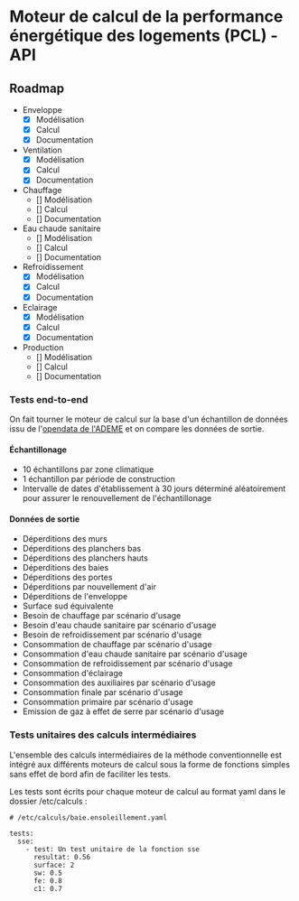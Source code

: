# Moteur de calcul de la performance énergétique des logements (PCL) - API

## Roadmap

- Enveloppe
  - [x] Modélisation
  - [x] Calcul
  - [x] Documentation
- Ventilation
  - [x] Modélisation
  - [x] Calcul
  - [x] Documentation
- Chauffage
  - [] Modélisation
  - [] Calcul
  - [] Documentation
- Eau chaude sanitaire
  - [] Modélisation
  - [] Calcul
  - [] Documentation
- Refroidissement
  - [x] Modélisation
  - [x] Calcul
  - [x] Documentation
- Eclairage
  - [x] Modélisation
  - [x] Calcul
  - [x] Documentation
- Production
  - [] Modélisation
  - [] Calcul
  - [] Documentation

### Tests end-to-end

On fait tourner le moteur de calcul sur la base d'un échantillon de données issu de l'[opendata de l'ADEME](https://data.ademe.fr/datasets/dpe-v2-logements-existants) et on compare les données de sortie.

#### Échantillonage

- 10 échantillons par zone climatique
- 1 échantillon par période de construction
- Intervalle de dates d'établissement à 30 jours déterminé aléatoirement pour assurer le renouvellement de l'échantillonage

#### Données de sortie

- Déperditions des murs
- Déperditions des planchers bas
- Déperditions des planchers hauts
- Déperditions des baies
- Déperditions des portes
- Déperditions par nouvellement d'air
- Déperditions de l'enveloppe
- Surface sud équivalente
- Besoin de chauffage par scénario d'usage
- Besoin d'eau chaude sanitaire par scénario d'usage
- Besoin de refroidissement par scénario d'usage
- Consommation de chauffage par scénario d'usage
- Consommation d'eau chaude sanitaire par scénario d'usage
- Consommation de refroidissement par scénario d'usage
- Consommation d'éclairage
- Consommation des auxiliaires par scénario d'usage
- Consommation finale par scénario d'usage
- Consommation primaire par scénario d'usage
- Emission de gaz à effet de serre par scénario d'usage

### Tests unitaires des calculs intermédiaires

L'ensemble des calculs intermédiaires de la méthode conventionnelle est intégré aux différents moteurs de calcul sous la forme de fonctions simples sans effet de bord afin de faciliter les tests.

Les tests sont écrits pour chaque moteur de calcul au format yaml dans le dossier /etc/calculs :

```
# /etc/calculs/baie.ensoleillement.yaml

tests:
  sse:
    - test: Un test unitaire de la fonction sse
      resultat: 0.56
      surface: 2
      sw: 0.5
      fe: 0.8
      c1: 0.7
```
